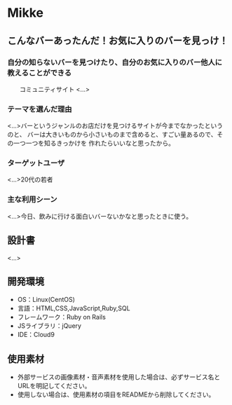 # Mikke

## こんなバーあったんだ！お気に入りのバーを見っけ！
### 自分の知らないバーを見つけたり、自分のお気に入りのバー他人に教えることができる
　　コミュニティサイト
<...>

### テーマを選んだ理由
<...>バーというジャンルのお店だけを見つけるサイトが今までなかったというのと、
バーは大きいものから小さいものまで含めると、すごい量あるので、その一つ一つを知るきっかけを
作れたらいいなと思ったから。

### ターゲットユーザ
<...>20代の若者

### 主な利用シーン
<...>今日、飲みに行ける面白いバーないかなと思ったときに使う。

## 設計書
<...>

## 開発環境
- OS：Linux(CentOS)
- 言語：HTML,CSS,JavaScript,Ruby,SQL
- フレームワーク：Ruby on Rails
- JSライブラリ：jQuery
- IDE：Cloud9

## 使用素材
- 外部サービスの画像素材・音声素材を使用した場合は、必ずサービス名とURLを明記してください。
- 使用しない場合は、使用素材の項目をREADMEから削除してください。